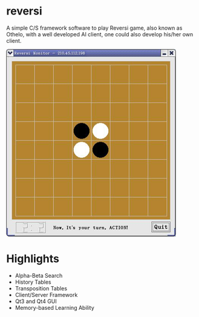 # reversi

A simple C/S framework software to play Reversi game, also known as Othelo, with a well developed AI client, one could also develop his/her own client.

![alt tag](reversi.jpeg "Screenshot")

# Highlights
- Alpha-Beta Search
- History Tables
- Transposition Tables
- Client/Server Framework
- Qt3 and Qt4 GUI
- Memory-based Learning Ability

